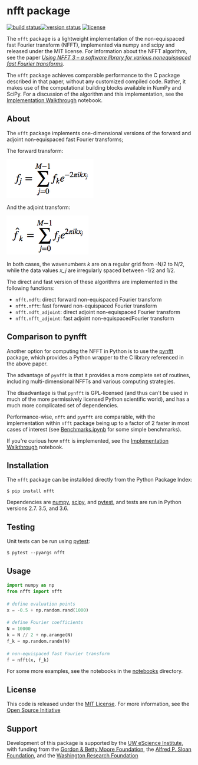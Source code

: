 # nfft package

[![build status](http://img.shields.io/travis/jakevdp/nfft/master.svg?style=flat)](https://travis-ci.org/jakevdp/nfft/)[![version status](http://img.shields.io/pypi/v/nfft.svg?style=flat)](https://pypi.python.org/pypi/nfft)
[![license](http://img.shields.io/badge/license-MIT-blue.svg?style=flat)](https://github.com/jakevdp/nfft/blob/master/LICENSE)

The ``nfft`` package is a lightweight implementation of the non-equispaced
fast Fourier transform (NFFT), implemented via numpy and scipy and released
under the MIT license.
For information about the NFFT algorithm, see the paper
[*Using NFFT 3 – a software library for various nonequispaced fast Fourier transforms*](http://dl.acm.org/citation.cfm?id=1555388).

The ``nfft`` package achieves comparable performance to the C package
described in that paper, without any customized compiled code. Rather, it
makes use of the computational building blocks available in NumPy and SciPy.
For a discussion of the algorithm and this implementation, see the
[Implementation Walkthrough](notebooks/ImplementationWalkthrough.ipynb)
notebook.



## About

The ``nfft`` package implements one-dimensional versions of the forward and
adjoint non-equispaced fast Fourier transforms;

The forward transform:

![$f_j = \sum_{j=0}^{M-1} f_k e^{-2\pi i k x_j}$](figures/forward-formula.png)

And the adjoint transform:

![$\hat{f}_k = \sum_{j=0}^{M-1} f_j e^{2\pi i k x_j}$](figures/adjoint-formula.png)

In both cases, the wavenumbers *k* are on a regular grid from -N/2 to N/2,
while the data values *x_j* are irregularly spaced between -1/2 and 1/2.

The direct and fast version of these algorithms are implemented in the following
functions:

- ``nfft.ndft``: direct forward non-equispaced Fourier transform
- ``nfft.nfft``: fast forward non-equispaced Fourier transform
- ``nfft.ndft_adjoint``: direct adjoint non-equispaced Fourier transform
- ``nfft.nfft_adjoint``: fast adjoint non-equispacedFourier transform



## Comparison to pynfft

Another option for computing the NFFT in Python is to use the
[pynfft](https://github.com/ghisvail/pyNFFT/) package, which provides a
Python wrapper to the C library referenced in the above paper.

The advantage of ``pynfft`` is that it provides a more complete set of
routines, including multi-dimensional NFFTs and various computing strategies.

The disadvantage is that ``pynfft`` is GPL-licensed (and thus can't be used
in much of the more permissively licensed Python scientific world), and has
a much more complicated set of dependencies.

Performance-wise, ``nfft`` and ``pynfft`` are comparable, with the
implementation within ``nfft`` package being up to a factor of 2 faster
in most cases of interest (see [Benchmarks.ipynb](notebooks/Benchmarks.ipynb)
for some simple benchmarks).

If you're curious how ``nfft`` is implemented, see the [Implementation
Walkthrough](notebooks/ImplementationWalkthrough.ipynb) notebook.



## Installation

The ``nfft`` package can be installded directly from the Python Package Index:

```
$ pip install nfft
```

Dependencies are [numpy](http://www.numpy.org), [scipy](http://www.scipy.org), and [pytest](http://www.pytest.org), and tests are run in Python versions 2.7. 3.5, and 3.6.




## Testing

Unit tests can be run using [pytest](http://pytest.org):

```
$ pytest --pyargs nfft
```



## Usage

```python
import numpy as np
from nfft import nfft

# define evaluation points
x = -0.5 + np.random.rand(1000)

# define Fourier coefficients
N = 10000
k = N // 2 + np.arange(N)
f_k = np.random.randn(N)

# non-equispaced fast Fourier transform
f = nfft(x, f_k)
```

For some more examples, see the notebooks in the [notebooks](notebooks)
directory.




## License

This code is released under the [MIT License](LICENSE). For more information,
see the [Open Source Initiative](https://opensource.org/licenses/MIT)



## Support

Development of this package is supported by the
[UW eScience Institute](http://escience.washington.edu/),
with funding from
the [Gordon & Betty Moore Foundation](https://www.moore.org/),
the [Alfred P. Sloan Foundation](https://sloan.org/),
and the [Washington Research Foundation](http://www.wrfseattle.org/)